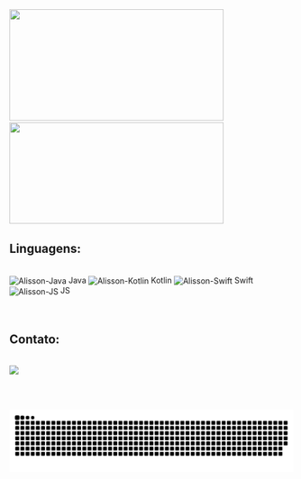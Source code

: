 
<div href="https://github.com/AlissonManfron">
  <img height="198em" width="380em" src="https://github-readme-stats.vercel.app/api/?username=AlissonManfron&theme=radical&show_icons=true&count_private=true" />
  <img height="180em" width="380em" src="https://github-readme-stats.vercel.app/api/top-langs/?username=AlissonManfron&layout=compact&langs-count=10&theme=radical" />
</div>

## Linguagens:
<div style="display: inline_block"><br>
   <img align="center" alt="Alisson-Java" height="30" width="40" src="https://cdn.jsdelivr.net/gh/devicons/devicon/icons/java/java-original.svg" /> Java
   <img align="center" alt="Alisson-Kotlin" height="30" width="40" src="https://cdn.jsdelivr.net/gh/devicons/devicon/icons/kotlin/kotlin-original.svg" /> Kotlin
   <img align="center" alt="Alisson-Swift" height="30" width="40" src="https://cdn.jsdelivr.net/gh/devicons/devicon/icons/swift/swift-original.svg" /> Swift
   <img align="center" alt="Alisson-JS" height="30" width="40" src="https://cdn.jsdelivr.net/gh/devicons/devicon/icons/javascript/javascript-original.svg" /> JS
</div> 
<br><br>

## Contato:
<div><br>
  <a href="https://br.linkedin.com/in/alisson-manfron" target="_blank"><img src="https://img.shields.io/badge/-LinkedIn-%230077B5?style=for-the-badge&logo=linkedin&logoColor=white" target="_blank" rel="noopener noreferrer"></a>
</div>

##
<br>
    
![Snake animation](https://github.com/AlissonManfron/AlissonManfron/blob/output/github-contribution-grid-snake.svg)
